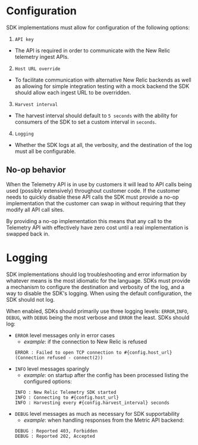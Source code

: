 # Configuration

SDK implementations must allow for configuration of the following options:

1. `API key`
  * The API is required in order to communicate with the New Relic telemetry ingest APIs. 
2. `Host URL override`
  * To facilitate communication with alternative New Relic backends as well as allowing for simple integration testing with a mock backend the SDK should allow each ingest URL to be overridden.
3. `Harvest interval`
  * The harvest interval should default to `5 seconds` with the ability for consumers of the SDK to set a custom interval in `seconds`.
4. `Logging`
  * Whether the SDK logs at all, the verbosity, and the destination of the log must all be configurable.

## No-op behavior

When the Telemetry API is in use by customers it will lead to API calls being used (possibly extensively) throughout customer code. If the customer needs to quickly disable these API calls the SDK must provide a no-op implementation that the customer can swap in without requiring that they modify all API call sites.

By providing a no-op implementation this means that any call to the Telemetry API with effectively have zero cost until a real implementation is swapped back in. 

# Logging

SDK implementations should log troubleshooting and error information by whatever means is the most idiomatic for the language. SDKs must provide a mechanism to configure the destination and verbosity of the log, and a way to disable the SDK's logging. 
When using the default configuration, the SDK should not log.

When enabled, SDKs should primarily use three logging levels: `ERROR`,`INFO`, `DEBUG`, 
with `DEBUG` being the most verbose and `ERROR` the least.  SDKs should log:

* `ERROR` level messages only in error cases
  * _example_: if the connection to New Relic is refused
  ```
  ERROR : Failed to open TCP connection to #{config.host_url} (Connection refused - connect(2))
  ```
* `INFO` level messages sparingly
  * _example_: on startup after the config has been processed listing the configured options:
  ```
  INFO : New Relic Telemetry SDK started
  INFO : Connecting to #{config.host_url}
  INFO : Harvesting every #{config.harvest_interval} seconds
  ```
* `DEBUG` level messages as much as necessary for SDK supportability
  * _example_: when handling responses from the Metric API backend:
  ```
  DEBUG : Reported 403, Forbidden
  DEBUG : Reported 202, Accepted
  ```
